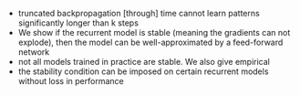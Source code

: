 * truncated backpropagation [through] time cannot learn patterns significantly
  longer than k steps
* We show if the recurrent model is stable (meaning the gradients can not
  explode), then the model can be well-approximated by a feed-forward network
* not all models trained in practice are stable. We also give empirical
* the stability condition can be imposed on certain recurrent models without
  loss in performance
